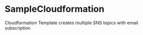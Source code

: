 # SampleCloudformation
Cloudformation Template creates multiple SNS topics with email subscription 
